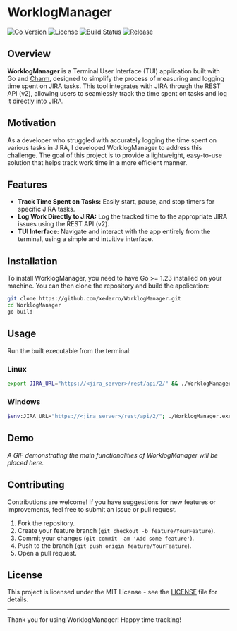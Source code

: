# WorklogManager

[![Go Version](https://img.shields.io/github/go-mod/go-version/xederro/WorklogManager)](https://golang.org/)
[![License](https://img.shields.io/github/license/xederro/WorklogManager)](LICENSE)
[![Build Status](https://img.shields.io/github/actions/workflow/status/xederro/WorklogManager/build.yml)](https://github.com/xederro/WorklogManager/actions)
[![Release](https://img.shields.io/github/v/release/xederro/WorklogManager)](https://github.com/xederro/WorklogManager/releases)

## Overview

**WorklogManager** is a Terminal User Interface (TUI) application built with Go and [Charm](https://charm.sh/), designed to simplify the process of measuring and logging time spent on JIRA tasks. This tool integrates with JIRA through the REST API (v2), allowing users to seamlessly track the time spent on tasks and log it directly into JIRA.

## Motivation

As a developer who struggled with accurately logging the time spent on various tasks in JIRA, I developed WorklogManager to address this challenge. The goal of this project is to provide a lightweight, easy-to-use solution that helps track work time in a more efficient manner.

## Features

- **Track Time Spent on Tasks:** Easily start, pause, and stop timers for specific JIRA tasks.
- **Log Work Directly to JIRA:** Log the tracked time to the appropriate JIRA issues using the REST API (v2).
- **TUI Interface:** Navigate and interact with the app entirely from the terminal, using a simple and intuitive interface.

## Installation

To install WorklogManager, you need to have Go >= 1.23 installed on your machine. You can then clone the repository and build the application:

```bash
git clone https://github.com/xederro/WorklogManager.git
cd WorklogManager
go build
```

## Usage

Run the built executable from the terminal:

### Linux
```bash
export JIRA_URL="https://<jira_server>/rest/api/2/" && ./WorklogManager
```

### Windows
```bash
$env:JIRA_URL="https://<jira_server>/rest/api/2/"; ./WorklogManager.exe
```

## Demo

*A GIF demonstrating the main functionalities of WorklogManager will be placed here.*

## Contributing

Contributions are welcome! If you have suggestions for new features or improvements, feel free to submit an issue or pull request.

1. Fork the repository.
2. Create your feature branch (`git checkout -b feature/YourFeature`).
3. Commit your changes (`git commit -am 'Add some feature'`).
4. Push to the branch (`git push origin feature/YourFeature`).
5. Open a pull request.

## License

This project is licensed under the MIT License - see the [LICENSE](LICENSE) file for details.


---

Thank you for using WorklogManager! Happy time tracking!